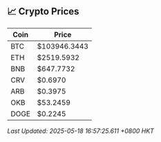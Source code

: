 ## 📈 Crypto Prices

| Coin | Price |
| ---- | ----- |
| BTC | $103946.3443 |
| ETH | $2519.5932 |
| BNB | $647.7732 |
| CRV | $0.6970 |
| ARB | $0.3975 |
| OKB | $53.2459 |
| DOGE | $0.2245 |

_Last Updated: 2025-05-18 16:57:25.611 +0800 HKT_